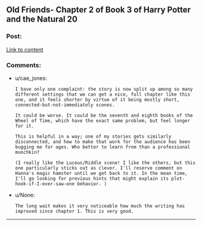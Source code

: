 ## Old Friends- Chapter 2 of Book 3 of Harry Potter and the Natural 20

### Post:

[Link to content](https://www.fanfiction.net/s/8096183/56/Harry-Potter-and-the-Natural-20)

### Comments:

- u/cae_jones:
  ```
  I have only one complaint: the story is now split up among so many different settings that we can get a nice, full chapter like this one, and it feels shorter by virtue of it being mostly short, connected-but-not-immediately scenes.

  It could be worse. It could be the seventh and eighth books of the Wheel of Time, which have the exact same problem, but feel longer for it.

  This is helpful in a way; one of my stories gets similarly disconnected, and how to make that work for the audience has been bugging me for ages. Who better to learn from than a professional munchkin?

  (I really like the Luceus/Riddle scene! I like the others, but this one particularly sticks out as clever. I'll reserve comment on Hanna's magic hamster until we get back to it. In the mean time, I'll go looking for previous hints that might explain its plot-hook-if-I-ever-saw-one behavior. )
  ```

- u/None:
  ```
  The long wait makes it very noticeable how much the writing has improved since chapter 1. This is very good.
  ```

---

